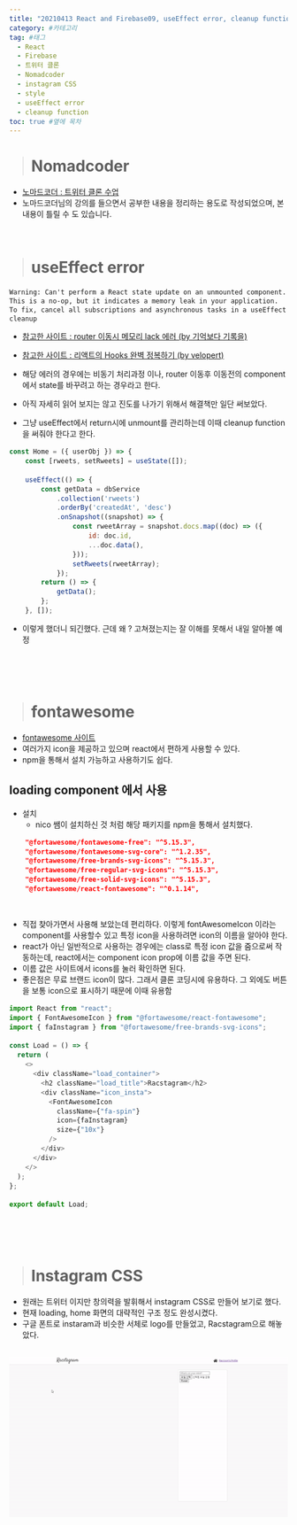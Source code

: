 ```yaml
---
title: "20210413 React and Firebase09, useEffect error, cleanup function, instagram css01, Style 넣기, CSS Nomadcoder  " #제목
category: #카테고리
tag: #태그
  - React
  - Firebase
  - 트위터 클론
  - Nomadcoder
  - instagram CSS
  - style
  - useEffect error
  - cleanup function
toc: true #옆에 목차
---
```


> # Nomadcoder

- [노마드코더 : 트위터 클론 수업](https://nomadcoders.co/nwitter)
- 노마드코더님의 강의를 들으면서 공부한 내용을 정리하는 용도로 작성되었으며, 본내용이 틀릴 수 도 있습니다.

<br>

> # useEffect error

```
Warning: Can't perform a React state update on an unmounted component.
This is a no-op, but it indicates a memory leak in your application.
To fix, cancel all subscriptions and asynchronous tasks in a useEffect cleanup
```

- [참고한 사이트 : router 이동시 메모리 lack 에러 (by 기억보다 기록을)](https://kyounghwan01.github.io/blog/React/cant-perform-a-React-state-update-on-an-unmounted-component/#%E1%84%87%E1%85%A1%E1%86%AF%E1%84%89%E1%85%A2%E1%86%BC-%E1%84%8B%E1%85%B5%E1%84%8B%E1%85%B2)

- [참고한 사이트 : 리액트의 Hooks 완벽 정복하기 (by velopert) ](https://velog.io/@velopert/react-hooks)

- 해당 에러의 경우에는 비동기 처리과정 이나, router 이동후 이동전의 component에서 state를 바꾸려고 하는 경우라고 한다.
- 아직 자세히 읽어 보지는 않고 진도를 나가기 위해서 해결책만 일단 써보았다.
- 그냥 useEffect에서 return시에 unmount를 관리하는데 이때 cleanup function을 써줘야 한다고 한다.

```js
const Home = ({ userObj }) => {
	const [rweets, setRweets] = useState([]);

	useEffect(() => {
		const getData = dbService
			.collection('rweets')
			.orderBy('createdAt', 'desc')
			.onSnapshot((snapshot) => {
				const rweetArray = snapshot.docs.map((doc) => ({
					id: doc.id,
					...doc.data(),
				}));
				setRweets(rweetArray);
			});
		return () => {
			getData();
		};
	}, []);
```

- 이렇게 했더니 되긴했다. 근데 왜 ? 고쳐졌는지는 잘 이해를 못해서 내일 알아볼 예정

<br>
<br>
<br>

> # fontawesome

- [fontawesome 사이트](https://fontawesome.com/)
- 여러가지 icon을 제공하고 있으며 react에서 편하게 사용할 수 있다.
- npm을 통해서 설치 가능하고 사용하기도 쉽다.

## loading component 에서 사용

- 설치
  - nico 쌤이 설치하신 것 처럼 해당 패키지를 npm을 통해서 설치했다.

```json
    "@fortawesome/fontawesome-free": "^5.15.3",
    "@fortawesome/fontawesome-svg-core": "^1.2.35",
    "@fortawesome/free-brands-svg-icons": "^5.15.3",
    "@fortawesome/free-regular-svg-icons": "^5.15.3",
    "@fortawesome/free-solid-svg-icons": "^5.15.3",
    "@fortawesome/react-fontawesome": "^0.1.14",
```

<br>

- 직접 찾아가면서 사용해 보았는데 편리하다. 이렇게 fontAwesomeIcon 이라는 component를 사용할수 있고 특정 icon을 사용하려면 icon의 이름을 알아야 한다.
- react가 아닌 일반적으로 사용하는 경우에는 class로 특정 icon 값을 줌으로써 작동하는데, react에서는 component icon prop에 이름 값을 주면 된다.
- 이름 값은 사이트에서 icons를 눌러 확인하면 된다.
- 좋은점은 무료 브랜드 icon이 많다. 그래서 클론 코딩시에 유용하다. 그 외에도 버튼을 보통 icon으로 표시하기 때문에 이때 유용함

```js
import React from "react";
import { FontAwesomeIcon } from "@fortawesome/react-fontawesome";
import { faInstagram } from "@fortawesome/free-brands-svg-icons";

const Load = () => {
  return (
    <>
      <div className="load_container">
        <h2 className="load_title">Racstagram</h2>
        <div className="icon_insta">
          <FontAwesomeIcon
            className={"fa-spin"}
            icon={faInstagram}
            size={"10x"}
          />
        </div>
      </div>
    </>
  );
};

export default Load;
```

<br>
<br>
<br>

> # Instagram CSS

- 원래는 트위터 이지만 창의력을 발휘해서 instagram CSS로 만들어 보기로 했다.
- 현재 loading, home 화면의 대략적인 구조 정도 완성시켰다.
- 구글 폰트로 instaram과 비슷한 서체로 logo를 만들었고, Racstagram으로 해놓았다.

<br>

<img src="../assets/img/racstagram_css.gif">
